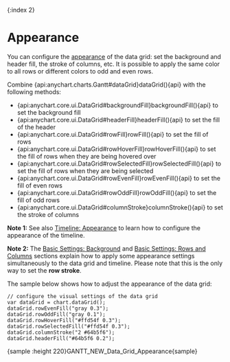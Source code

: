 {:index 2}
# Appearance

You can configure the [appearance](../../Appearance_Settings) of the data grid: set the background and header fill, the stroke of columns, etc. It is possible to apply the same color to all rows or different colors to odd and even rows.

Combine {api:anychart.charts.Gantt#dataGrid}dataGrid(){api} with the following methods:

* {api:anychart.core.ui.DataGrid#backgroundFill}backgroundFill(){api} to set the background fill
* {api:anychart.core.ui.DataGrid#headerFill}headerFill(){api} to set the fill of the header
* {api:anychart.core.ui.DataGrid#rowFill}rowFill(){api} to set the fill of rows
* {api:anychart.core.ui.DataGrid#rowHoverFill}rowHoverFill(){api} to set the fill of rows when they are being hovered over
* {api:anychart.core.ui.DataGrid#rowSelectedFill}rowSelectedFill(){api} to set the fill of rows when they are being selected
* {api:anychart.core.ui.DataGrid#rowEvenFill}rowEvenFill(){api} to set the fill of even rows
* {api:anychart.core.ui.DataGrid#rowOddFill}rowOddFill(){api} to set the fill of odd rows
* {api:anychart.core.ui.DataGrid#columnStroke}columnStroke(){api} to set the stroke of columns

**Note 1:** See also [Timeline: Appearance](../Timeline/Appearance) to learn how to configure the appearance of the timeline.

**Note 2:** The [Basic Settings: Background](../Basic_Settings#background) and [Basic Settings: Rows and Columns](../Basic_Settings#rows_and_columns) sections explain how to apply some appearance settings simultaneously to the data grid and timeline. Please note that this is the only way to set the **row stroke**.

The sample below shows how to adjust the appearance of the data grid:

```
// configure the visual settings of the data grid
var dataGrid = chart.dataGrid();
dataGrid.rowEvenFill("gray 0.3");
dataGrid.rowOddFill("gray 0.1");
dataGrid.rowHoverFill("#ffd54f 0.3");
dataGrid.rowSelectedFill("#ffd54f 0.3");
dataGrid.columnStroke("2 #64b5f6");
dataGrid.headerFill("#64b5f6 0.2");
```

{sample :height 220}GANTT\_NEW\_Data\_Grid\_Appearance{sample}